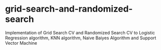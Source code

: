 # grid-search-and-randomized-search
Implementation of Grid Search CV and Randomized Search CV to Logistic Regression algorithm, KNN algorithm, Naive Baiyes Algorithm and Support Vector Machine
